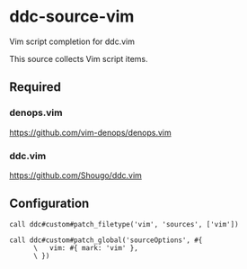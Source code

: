 # ddc-source-vim

Vim script completion for ddc.vim

This source collects Vim script items.

## Required

### denops.vim

https://github.com/vim-denops/denops.vim

### ddc.vim

https://github.com/Shougo/ddc.vim

## Configuration

```vim
call ddc#custom#patch_filetype('vim', 'sources', ['vim'])

call ddc#custom#patch_global('sourceOptions', #{
      \   vim: #{ mark: 'vim' },
      \ })
```
